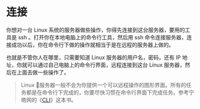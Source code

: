 # 连接

你想对一台 Linux 系统的服务器做些操作，你得先连接到这台服务器，要用的工具是 ssh 。打开你在本地电脑上的命令行工具，然后用 ssh 命令连接服务器，连接成功以后，你在命令行下做的操作就相当于是在远程的服务器上做的。

也就是不管你人在哪里，只需要知道 Linux 服务器的用户名，密码，还有 IP 地址，你就可以通过自己电脑上的命令行界面，远程连接到这台 Linux 服务器，然后在上面去做一些操作了。

> Linux 服务器一般不会为你提供一个可以远程操作的图形界面。所有的任务都是在命令行下完成的，你要尽快习惯在命令行界面下完成任务。参考宁皓网的《[CLI](https://cli.ninghao.net/)》这本书。



